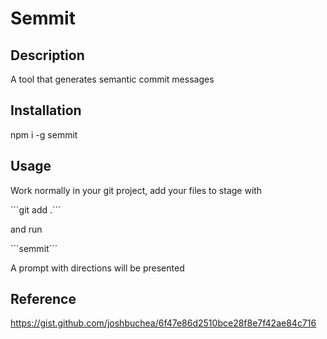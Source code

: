# Semmit

## Description

A tool that generates semantic commit messages

## Installation

npm i -g semmit

## Usage

Work normally in your git project, add your files to stage with

´´´git add .´´´

and run

´´´semmit´´´

A prompt with directions will be presented


## Reference

https://gist.github.com/joshbuchea/6f47e86d2510bce28f8e7f42ae84c716